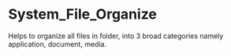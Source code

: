 # System_File_Organize

Helps to organize all files in folder, into 3 broad categories namely application, document, media.
